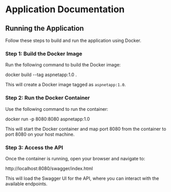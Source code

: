 # Application Documentation

## Running the Application

Follow these steps to build and run the application using Docker.

### Step 1: Build the Docker Image

Run the following command to build the Docker image:

docker build --tag aspnetapp:1.0 .

This will create a Docker image tagged as `aspnetapp:1.0`.

### Step 2: Run the Docker Container

Use the following command to run the container:

docker run -p 8080:8080 aspnetapp:1.0

This will start the Docker container and map port 8080 from the container to port 8080 on your host machine.

### Step 3: Access the API

Once the container is running, open your browser and navigate to:

http://localhost:8080/swagger/index.html

This will load the Swagger UI for the API, where you can interact with the available endpoints.
